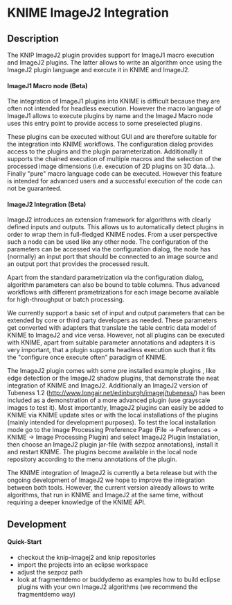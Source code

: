 KNIME ImageJ2 Integration
============

Description
----------

The KNIP ImageJ2 plugin provides support for ImageJ1 macro execution and ImageJ2 plugins. The latter
allows to write an algorithm once using the ImageJ2 plugin language and execute it in KNIME and ImageJ2.

#### ImageJ1 Macro node (Beta)

The integration of ImageJ1 plugins into KNIME is difficult because they are often not intended for headless execution.  However the macro language of ImageJ1 allows to execute plugins by name and the ImageJ Macro node uses this entry point to provide access to some preselected plugins.

These plugins can be executed without GUI and are therefore suitable for the integration into KNIME workflows. The configuration dialog provides access to the plugins and the plugin parameterization. Additionally it supports the chained execution of multiple macros and the selection of the processed image dimensions (i.e. execution of 2D plugins on 3D data...). Finally "pure" macro language code can be executed. However this feature is intended for advanced users and a successful execution of the code can not be guaranteed.

#### ImageJ2 Integration (Beta)

ImageJ2 introduces an extension framework for algorithms with clearly defined inputs and outputs. This allows us to automatically detect plugins in order to wrap them in full-fledged KNIME nodes. From a user perspective such a node can be used like any other node. The configuration of the parameters can be accessed via the configuration dialog, the node has (normally) an input port that should be connected to an image source and an output port that provides the processed result.

Apart from the standard parametrization via the configuration dialog, algorithm parameters can also be bound to table columns. Thus advanced workflows with different prametrizations for each image become available for high-throughput or batch processing.

We currently support a basic set of input and output parameters that can be extended by core or third party developers as needed. These parameters get converted with adapters that translate the table centric data model of KNIME to ImageJ2 and vice versa. However, not all plugins can be executed with KNIME, apart from suitable parameter annotations and adapters it is very important, that a plugin supports headless execution such that it fits the "configure once execute often" paradigm of KNIME.

The ImageJ2 plugin comes with some pre installed example plugins , like edge detection or the ImageJ2 shadow plugins, that demonstrate the neat integration of KNIME and ImageJ2. Additionally an ImageJ2 version of Tubeness 1.2 (http://www.longair.net/edinburgh/imagej/tubeness/) has been included as a demonstration of a more advanced plugin (use grayscale images to test it). Most importantly,  ImageJ2 plugins can easily be added to KNIME via KNIME update sites or with the local installations of the plugins (mainly intended for development purposes).  To test the local installation mode go to the Image Processing Preference Page (File -> Preferences -> KNIME -> Image Processing Plugin) and select ImageJ2 Plugin Installation, then choose an ImageJ2 plugin jar-file (with sezpoz annotations), install it and restart KNIME. The plugins become available in the local node repository according to the menu annotations of the plugin. 

The KNIME integration of ImageJ2 is currently a beta release but with the ongoing development of ImageJ2 we hope to improve the integration between both tools. However, the current version already allows to write algorithms, that run in KNIME and ImageJ2 at the same time, without requiring a deeper knowledge of the KNIME API.

Development
-------------

#### Quick-Start

* checkout the knip-imagej2 and knip repositories
* import the projects into an eclipse workspace
* adjust the sezpoz path
* look at fragmentdemo or buddydemo as examples how to build eclipse plugins with your own ImageJ2 algorithms (we recommend the fragmentdemo way)


